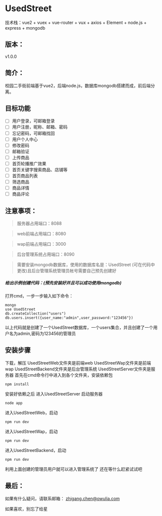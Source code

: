 # UsedStreet

技术栈：vue2 + vuex + vue-router + vux + axios + Element + node.js + express + mongodb

## 版本：
v1.0.0

## 简介：
校园二手街前端基于vue2，后端node.js，数据库mongodb搭建而成，前后端分离。<br>

## 目标功能
- [ ] 用户登录，可邮箱登录
- [ ] 用户注册，昵称、邮箱、密码
- [ ] 忘记密码，可邮箱找回
- [ ] 用户个人中心
- [ ] 修改密码
- [ ] 邮箱验证
- [ ] 上传商品
- [ ] 首页轮播推广效果
- [ ] 首页关键字搜索商品、店铺等
- [ ] 首页商品列表
- [ ] 筛选商品
- [ ] 商品详情
- [ ] 商品评论

## 注意事项：
>服务器占用端口：8088<br>

>web前端占用端口：8080<br>

>wap前端占用端口：3000<br>

>后台管理系统占用端口：8090<br>

>需要安装mongodb数据库，使用的数据库名是：UsedStreet (可在代码中更改)且后台管理系统管理员帐号需要自己预先创建好

##### 给出示例创建代码：(预先安装好并且可以成功使用mongodb)<br>
打开cmd，一步一步输入如下命令：

```
mongo
use UsedStreet
db.createCollection("users")
db.users.insert({user_name:"admin",user_password:"123456"})
```
以上代码就是创建了一个UsedStreet数据库，一个users集合，并且创建了一个用户名为admin,密码为123456的管理员

## 安装步骤
下载，解压
UsedStreetWeb文件夹是前端web
UsedStreetWap文件夹是前端wap
UsedStreetBackend文件夹是后台管理系统
UsedStreetServer文件夹是服务器
首先在cmd命令行中进入到各个文件夹，安装依赖包
```
npm install
```
安装好依赖之后
进入UsedStreetServer
启动服务器
```
node app
```
进入UsedStreetWeb，启动
```
npm run dev
```
进入UsedStreetWap，启动
```
npm run dev
```
进入UsedStreetBackend，启动
```
npm run dev
```
利用上面创建的管理员用户就可以进入管理系统了
还在等什么赶紧试试吧

## 最后：
如果有什么疑问，请联系邮箱：
zhigang.chen@owulia.com

如果喜欢，别忘了给星